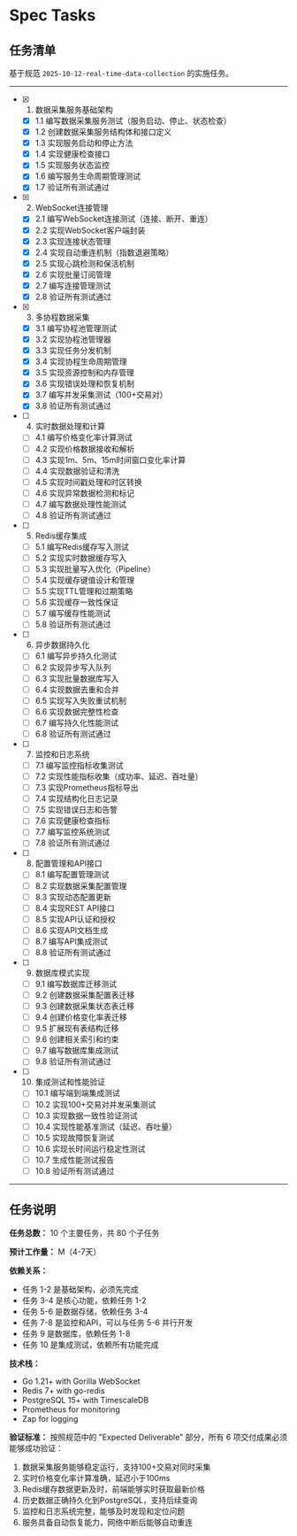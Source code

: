 # Spec Tasks

## 任务清单

基于规范 `2025-10-12-real-time-data-collection` 的实施任务。

---

- [x] 1. 数据采集服务基础架构
  - [x] 1.1 编写数据采集服务测试（服务启动、停止、状态检查）
  - [x] 1.2 创建数据采集服务结构体和接口定义
  - [x] 1.3 实现服务启动和停止方法
  - [x] 1.4 实现健康检查接口
  - [x] 1.5 实现服务状态监控
  - [x] 1.6 编写服务生命周期管理测试
  - [x] 1.7 验证所有测试通过

- [x] 2. WebSocket连接管理
  - [x] 2.1 编写WebSocket连接测试（连接、断开、重连）
  - [x] 2.2 实现WebSocket客户端封装
  - [x] 2.3 实现连接状态管理
  - [x] 2.4 实现自动重连机制（指数退避策略）
  - [x] 2.5 实现心跳检测和保活机制
  - [x] 2.6 实现批量订阅管理
  - [x] 2.7 编写连接管理测试
  - [x] 2.8 验证所有测试通过

- [x] 3. 多协程数据采集
  - [x] 3.1 编写协程池管理测试
  - [x] 3.2 实现协程池管理器
  - [x] 3.3 实现任务分发机制
  - [x] 3.4 实现协程生命周期管理
  - [x] 3.5 实现资源控制和内存管理
  - [x] 3.6 实现错误处理和恢复机制
  - [x] 3.7 编写并发采集测试（100+交易对）
  - [x] 3.8 验证所有测试通过

- [ ] 4. 实时数据处理和计算
  - [ ] 4.1 编写价格变化率计算测试
  - [ ] 4.2 实现价格数据接收和解析
  - [ ] 4.3 实现1m、5m、15m时间窗口变化率计算
  - [ ] 4.4 实现数据验证和清洗
  - [ ] 4.5 实现时间戳处理和时区转换
  - [ ] 4.6 实现异常数据检测和标记
  - [ ] 4.7 编写数据处理性能测试
  - [ ] 4.8 验证所有测试通过

- [ ] 5. Redis缓存集成
  - [ ] 5.1 编写Redis缓存写入测试
  - [ ] 5.2 实现实时数据缓存写入
  - [ ] 5.3 实现批量写入优化（Pipeline）
  - [ ] 5.4 实现缓存键值设计和管理
  - [ ] 5.5 实现TTL管理和过期策略
  - [ ] 5.6 实现缓存一致性保证
  - [ ] 5.7 编写缓存性能测试
  - [ ] 5.8 验证所有测试通过

- [ ] 6. 异步数据持久化
  - [ ] 6.1 编写异步持久化测试
  - [ ] 6.2 实现异步写入队列
  - [ ] 6.3 实现批量数据库写入
  - [ ] 6.4 实现数据去重和合并
  - [ ] 6.5 实现写入失败重试机制
  - [ ] 6.6 实现数据完整性检查
  - [ ] 6.7 编写持久化性能测试
  - [ ] 6.8 验证所有测试通过

- [ ] 7. 监控和日志系统
  - [ ] 7.1 编写监控指标收集测试
  - [ ] 7.2 实现性能指标收集（成功率、延迟、吞吐量）
  - [ ] 7.3 实现Prometheus指标导出
  - [ ] 7.4 实现结构化日志记录
  - [ ] 7.5 实现错误日志和告警
  - [ ] 7.6 实现健康检查指标
  - [ ] 7.7 编写监控系统测试
  - [ ] 7.8 验证所有测试通过

- [ ] 8. 配置管理和API接口
  - [ ] 8.1 编写配置管理测试
  - [ ] 8.2 实现数据采集配置管理
  - [ ] 8.3 实现动态配置更新
  - [ ] 8.4 实现REST API接口
  - [ ] 8.5 实现API认证和授权
  - [ ] 8.6 实现API文档生成
  - [ ] 8.7 编写API集成测试
  - [ ] 8.8 验证所有测试通过

- [ ] 9. 数据库模式实现
  - [ ] 9.1 编写数据库迁移测试
  - [ ] 9.2 创建数据采集配置表迁移
  - [ ] 9.3 创建数据采集状态表迁移
  - [ ] 9.4 创建价格变化率表迁移
  - [ ] 9.5 扩展现有表结构迁移
  - [ ] 9.6 创建相关索引和约束
  - [ ] 9.7 编写数据库集成测试
  - [ ] 9.8 验证所有测试通过

- [ ] 10. 集成测试和性能验证
  - [ ] 10.1 编写端到端集成测试
  - [ ] 10.2 实现100+交易对并发采集测试
  - [ ] 10.3 实现数据一致性验证测试
  - [ ] 10.4 实现性能基准测试（延迟、吞吐量）
  - [ ] 10.5 实现故障恢复测试
  - [ ] 10.6 实现长时间运行稳定性测试
  - [ ] 10.7 生成性能测试报告
  - [ ] 10.8 验证所有测试通过

---

## 任务说明

**任务总数：** 10 个主要任务，共 80 个子任务

**预计工作量：** M（4-7天）

**依赖关系：**
- 任务 1-2 是基础架构，必须先完成
- 任务 3-4 是核心功能，依赖任务 1-2
- 任务 5-6 是数据存储，依赖任务 3-4
- 任务 7-8 是监控和API，可以与任务 5-6 并行开发
- 任务 9 是数据库，依赖任务 1-8
- 任务 10 是集成测试，依赖所有功能完成

**技术栈：**
- Go 1.21+ with Gorilla WebSocket
- Redis 7+ with go-redis
- PostgreSQL 15+ with TimescaleDB
- Prometheus for monitoring
- Zap for logging

**验证标准：**
按照规范中的 "Expected Deliverable" 部分，所有 6 项交付成果必须能够成功验证：
1. 数据采集服务能够稳定运行，支持100+交易对同时采集
2. 实时价格变化率计算准确，延迟小于100ms
3. Redis缓存数据更新及时，前端能够实时获取最新价格
4. 历史数据正确持久化到PostgreSQL，支持后续查询
5. 监控和日志系统完整，能够及时发现和定位问题
6. 服务具备自动恢复能力，网络中断后能够自动重连
